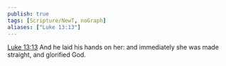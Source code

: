 ```yaml
---
publish: true
tags: [Scripture/NewT, noGraph]
aliases: ["Luke 13:13"]
---
```

[Luke 13:13](https://churchofjesuschrist.org/study/scriptures/nt/luke/13?lang=eng&id=p13#p13) And he laid his hands on her: and immediately she was made straight, and glorified God.
